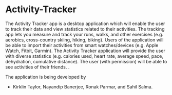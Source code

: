 # Activity-Tracker
The Activity Tracker app is a desktop application which will enable the user to track their data and view statistics related to their activities. The tracking app lets you measure and track your runs, walks, and other exercises (e.g. aerobics, cross-country skiing, hiking, biking). Users of the application will be able to import their activities from smart watches/devices (e.g. Apple Watch, Fitbit, Garmin). The Activity Tracker application will provide the user with diverse statistics (e.g. calories used, heart rate, average speed, pace, dehydration, cumulative distance). The user (with permission) will be able to see activities of their friends. . 

The application is being developed by 
- Kirklin Taylor, Nayandip Banerjee, Ronak Parmar, and Sahil Salma.
